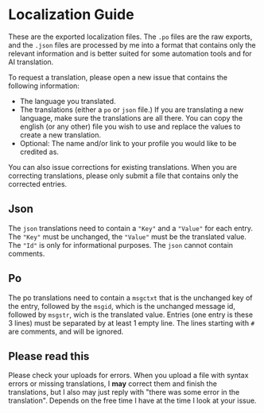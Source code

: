 
# Localization Guide  

These are the exported localization files. The `.po` files are the raw exports, and the `.json` files are processed by me into a format that contains only the relevant information and is better suited for some automation tools and for AI translation.

To request a translation, please open a new issue that contains the following information:  
- The language you translated.  
- The translations (either a `po` or `json` file.) If you are translating a new language, make sure the translations are all there. You can copy the english (or any other) file you wish to use and replace the values to create a new translation.  
- Optional: The name and/or link to your profile you would like to be credited as.  

You can also issue corrections for existing translations. When you are correcting translations, please only submit a file that contains only the corrected entries.  

## Json

The `json` translations need to contain a `"Key"` and a `"Value"` for each entry. The `"Key"` must be unchanged, the `"Value"` must be the translated value. The `"Id"` is only for informational purposes. The `json` cannot contain comments.

## Po

The po translations need to contain a `msgctxt` that is the unchanged key of the entry, followed by the `msgid`, which is the unchanged message id, followed by `msgstr`, wich is the translated value. Entries (one entry is these 3 lines) must be separated by at least 1 empty line. The lines starting with `#` are comments, and will be ignored.

## Please read this

Please check your uploads for errors. When you upload a file with syntax errors or missing translations, I <strong>may</strong> correct them and finish the translations, but I also may just reply with "there was some error in the translation". Depends on the free time I have at the time I look at your issue.
